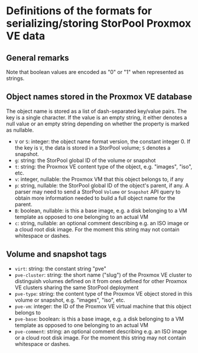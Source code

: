 <!--
SPDX-FileCopyrightText: StorPool <support@storpool.com>
SPDX-License-Identifier: BSD-2-Clause
-->

# Definitions of the formats for serializing/storing StorPool Proxmox VE data

## General remarks

Note that boolean values are encoded as "0" or "1" when represented as strings.

## Object names stored in the Proxmox VE database

The object name is stored as a list of dash-separated key/value pairs.
The key is a single character.
If the value is an empty string, it either denotes a null value or an empty string
depending on whether the property is marked as nullable.

- `V` or `S`: integer: the object name format version, the constant integer 0.
  If the key is `V`, the data is stored in a StorPool volume; `S` denotes a snapshot.
- `g`: string: the StorPool global ID of the volume or snapshot
- `t`: string: the Proxmox VE content type of the object, e.g. "images", "iso", etc.
- `v`: integer, nullable: the Proxmox VM that this object belongs to, if any
- `p`: string, nullable: the StorPool global ID of the object's parent, if any.
  A parser may need to send a StorPool `Volume` or `Snapshot` API query to obtain
  more information needed to build a full object name for the parent.
- `B`: boolean, nullable: is this a base image, e.g. a disk belonging to a VM template as
  opposed to one belonging to an actual VM
- `c`: string, nullable: an optional comment describing e.g. an ISO image or a cloud
  root disk image.
  For the moment this string may not contain whitespace or dashes.

## Volume and snapshot tags

- `virt`: string: the constant string "pve"
- `pve-cluster`: string: the short name ("slug") of the Proxmox VE cluster to distinguish
   volumes defined on it from ones defined for other Proxmox VE clusters sharing the same
   StorPool deployment
- `pve-type`: string: the content type of the Proxmox VE object stored in this volume or
  snapshot, e.g. "images", "iso", etc.
- `pve-vm`: integer: the ID of the Proxmox VE virtual machine that this object belongs to
- `pve-base`: boolean: is this a base image, e.g. a disk belonging to a VM template as
  opposed to one belonging to an actual VM
- `pve-comment`: string: an optional comment describing e.g. an ISO image or a cloud
  root disk image.
  For the moment this string may not contain whitespace or dashes.
